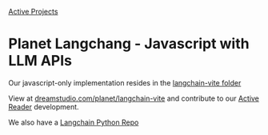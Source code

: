 [Active Projects](../projects)

# Planet Langchang - Javascript with LLM APIs

Our javascript-only implementation resides in the [langchain-vite folder](https://github.com/ModelEarth/planet/tree/main/langchain)


View at [dreamstudio.com/planet/langchain-vite](https://dreamstudio.com/planet/langchain) and contribute to our [Active Reader](../requests) development.

We also have a [Langchain Python Repo](https://github.com/ModelEarth/langchain)

